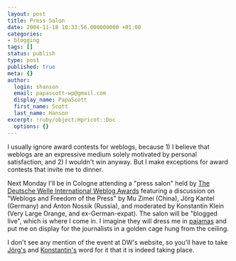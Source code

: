 ```yaml
---
layout: post
title: Press Salon
date: 2004-11-18 10:33:56.000000000 +01:00
categories:
- blogging
tags: []
status: publish
type: post
published: true
meta: {}
author:
  login: shanson
  email: papascott-wp@gmail.com
  display_name: PapaScott
  first_name: Scott
  last_name: Hanson
excerpt: !ruby/object:Hpricot::Doc
  options: {}
---
```

<p>I usually ignore award contests for weblogs, because 1) I believe that weblogs are an expressive medium solely motivated by personal satisfaction, and 2) I wouldn't win anyway. But I make exceptions for award contests that invite me to dinner.</p>
<p>Next Monday I'll be in Cologne attending a "press salon" held by <a title="The BOBs - BEST OF THE BLOGS - Deutsche Welle International Weblog Awards 2004" href="http://www.thebobs.de/bob.php?site=home">The Deutsche Welle International Weblog Awards</a> featuring a discussion on "Weblogs and Freedom of the Press" by Mu Zimei (China), Jörg Kantel (Germany) and Anton Nossik (Russia), and moderated by Konstantin Klein (Very Large Orange, and ex-German-expat). The salon will be "blogged live", which is where I come in. I imagine they will dress me in <a href="http://www.papascott.de/archives/2004/09/12/a-guy-in-his-pajamas/">pajamas</a> and put me on display for the journalists in a golden cage hung from the ceiling.</p>
<p>I don't see any mention of the event at DW's website, so you'll have to take <a href="http://blog.schockwellenreiter.de/6707">Jörg's</a> and <a href="http://www.worldwideklein.de/index.php?/weblog/on-the-road-again/">Konstantin's</a> word for it that it is indeed taking place.</p>
